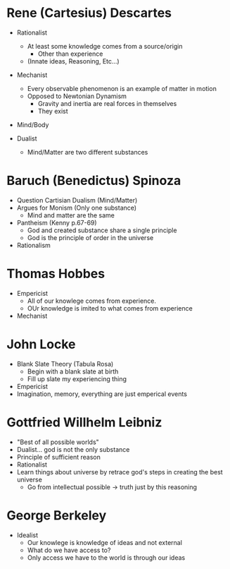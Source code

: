 Rene (Cartesius) Descartes
==========================
- Rationalist
  * At least some knowledge comes from a source/origin 
    - Other than experience
  * (Innate ideas, Reasoning, Etc...)
- Mechanist
  * Every observable phenomenon is an example of matter in motion
  * Opposed to Newtonian Dynamism 
    - Gravity and inertia are real forces in themselves
    - They exist
  
- Mind/Body
- Dualist
  * Mind/Matter are two different substances

Baruch (Benedictus) Spinoza
============================
- Question Cartisian Dualism (Mind/Matter)
- Argues for Monism (Only one substance)
  * Mind and matter are the same
- Pantheism (Kenny p.67-69)
  * God and created substance share a single principle
  * God is the principle of order in the universe
- Rationalism

Thomas Hobbes
==============
- Empericist
  * All of our knowlege comes from experience.
  * OUr knowledge is imited to what comes from experience
- Mechanist

John Locke
==========
- Blank Slate Theory (Tabula Rosa)
  * Begin with a blank slate at birth
  * Fill up slate my experiencing thing
- Empericist
- Imagination, memory, everything are just emperical events


Gottfried Willhelm Leibniz
==========================
- "Best of all possible worlds"
- Dualist... god is not the only substance
- Principle of sufficient reason
- Rationalist
- Learn things about universe by retrace god's steps in creating the best universe
  * Go from intellectual possible -> truth just by this reasoning

George Berkeley
===============
- Idealist
  * Our knowlege is knowledge of ideas and not external
  * What do we have access to?
  * Only access we have to the world is through our ideas
